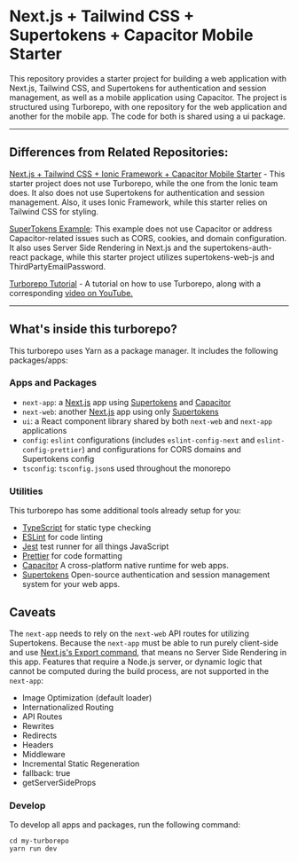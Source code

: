 # Next.js + Tailwind CSS + Supertokens + Capacitor Mobile Starter

This repository provides a starter project for building a web application with Next.js, Tailwind CSS, and Supertokens for authentication and session management, as well as a mobile application using Capacitor. The project is structured using Turborepo, with one repository for the web application and another for the mobile app. The code for both is shared using a ui package.

---

## Differences from Related Repositories:

[Next.js + Tailwind CSS + Ionic Framework + Capacitor Mobile Starter](https://github.com/mlynch/nextjs-tailwind-ionic-capacitor-starter) - This starter project does not use Turborepo, while the one from the Ionic team does. It also does not use Supertokens for authentication and session management. Also, it uses Ionic Framework, while this starter relies on Tailwind CSS for styling.

[SuperTokens Example](https://github.com/supertokens/next.js/tree/canary/examples/with-supertokens): This example does not use Capacitor or address Capacitor-related issues such as CORS, cookies, and domain configuration. It also uses Server Side Rendering in Next.js and the supertokens-auth-react package, while this starter project utilizes supertokens-web-js and ThirdPartyEmailPassword.

[Turborepo Tutorial](https://github.com/leoroese/turborepo-tutorial) - A tutorial on how to use Turborepo, along with a corresponding [video on YouTube.](https://www.youtube.com/watch?v=YQLw5kJ1yrQ&t=1s)

---

## What's inside this turborepo?

This turborepo uses Yarn as a package manager. It includes the following packages/apps:

### Apps and Packages

- `next-app`: a [Next.js](https://nextjs.org) app using [Supertokens](https://supertokens.com/) and [Capacitor](https://capacitorjs.com/)
- `next-web`: another [Next.js](https://nextjs.org) app using only [Supertokens](https://supertokens.com/)
- `ui`: a React component library shared by both `next-web` and `next-app` applications
- `config`: `eslint` configurations (includes `eslint-config-next` and `eslint-config-prettier`) and configurations for CORS domains and Supertokens config
- `tsconfig`: `tsconfig.json`s used throughout the monorepo

### Utilities

This turborepo has some additional tools already setup for you:

- [TypeScript](https://www.typescriptlang.org/) for static type checking
- [ESLint](https://eslint.org/) for code linting
- [Jest](https://jestjs.io) test runner for all things JavaScript
- [Prettier](https://prettier.io) for code formatting
- [Capacitor](https://capacitorjs.com/) A cross-platform native runtime for web apps.
- [Supertokens](https://supertokens.com/) Open-source authentication and session management system for your web apps.

## Caveats

The `next-app` needs to rely on the `next-web` API routes for utilizing Supertokens. Because the `next-app` must be able to run purely client-side and use [Next.js's Export command](https://nextjs.org/docs/advanced-features/static-html-export), that means no Server Side Rendering in this app. Features that require a Node.js server, or dynamic logic that cannot be computed during the build process, are not supported in the `next-app`:

- Image Optimization (default loader)
- Internationalized Routing
- API Routes
- Rewrites
- Redirects
- Headers
- Middleware
- Incremental Static Regeneration
- fallback: true
- getServerSideProps

### Develop

To develop all apps and packages, run the following command:

```
cd my-turborepo
yarn run dev
```
